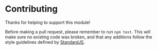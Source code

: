 # Contributing

Thanks for helping to support this module!

Before making a pull request, please remember to run `npm test`. This will make sure no existing code was broken, and that any additions follow the style guidelines defined by [StandardJS](https://github.com/feross/standard).

